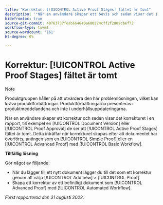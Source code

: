 ```yaml
---
title: "Korrektur: [!UICONTROL Active Proof Stages] fältet är tomt"
description: '"När en användare skapar ett bevis och sedan visar det i en rapport som [!UICONTROL Document Version] eller [!UICONTROL Proof Approval] de ser att [!UICONTROL Active Proof Stages] fältet är tomt. Detta inträffar när korrekturet skapas efter att dokumentet har överförts, antingen som en [!UICONTROL Simple Proof] eller en [!UICONTROL Advanced Proof] med [!UICONTROL Basic Workflow].'
hidefromtoc: true
source-git-commit: 40763737feab664840a600224cff2f2889cbef72
workflow-type: tm+mt
source-wordcount: '161'
ht-degree: 0%

---
```



# Korrektur: [!UICONTROL Active Proof Stages] fältet är tomt

<!-- This Known Issue is on the TOC for both Workfront and Workfront Proof-->

>[!NOTE]
>
>Produktgruppen håller på att utvärdera den här problemlösningen, vilket kan kräva produktförbättringar. Produktförbättringarna presenteras i produktmeddelandena och inte i underhållsuppdateringarna.

När en användare skapar ett korrektur och sedan visar det korrekturet i en rapport, till exempel en [!UICONTROL Document Version] eller [!UICONTROL Proof Approval] de ser att [!UICONTROL Active Proof Stages] fältet är tomt. Detta inträffar när korrekturet skapas efter att dokumentet har överförts, antingen som en [!UICONTROL Simple Proof] eller en [!UICONTROL Advanced Proof] med [!UICONTROL Basic Workflow].

**Tillfällig lösning**

Gör något av följande:

* När du lägger till ett nytt dokument lägger du till det som ett korrektur genom att välja [!UICONTROL Add new] > [!UICONTROL Proof].
* Skapa ett korrektur av ett befintligt dokument som [!UICONTROL Advanced Proof] med [!UICONTROL Automated Workflow].

_Först rapporterad den 31 augusti 2022._

